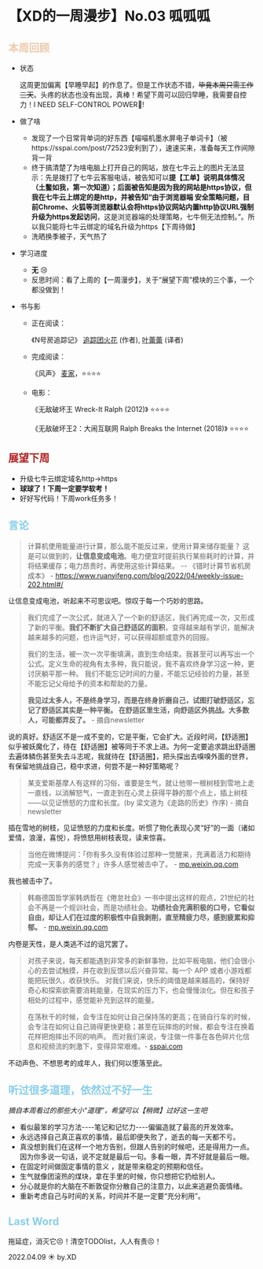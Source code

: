 # 【XD的一周漫步】No.03 呱呱呱

## <font color="#EECBAD">本周回顾</font>

- 状态

  这周更加偏离【早睡早起】的作息了。但是工作状态不错，~~毕竟本周只需工作三天~~。头疼的状态也没有出现，真棒！希望下周可以回归早睡，我需要自控力！I NEED SELF-CONTROL POWER💪!

* 做了啥
  
  - 发现了一个日常背单词的好东西【喵喵机墨水屏电子单词卡】（被https://sspai.com/post/72523安利到了），速速买来，准备每天工作间隙背一背
  - 终于搞清楚了为啥电脑上打开自己的网站，放在七牛云上的图片无法显示：先是拨打了七牛云客服电话，被告知可以**提【工单】**说明具体情况（土鳖如我，第一次知道）；后面被告知是因为我的网站是https协议，但我在七牛云上绑定的是http，并被告知“由于浏览器端 安全策略问题，目前Chrome、火狐等浏览器默认会将**https协议网站内置http协议URL强制升级为https发起访问**，这是浏览器端的处理策略，七牛侧无法控制。”。所以我只能将七牛云绑定的域名升级为https【下周待做】
  - 洗晒换季被子，天气热了
  
* 学习进度

  * **无** 😢
  * 反思时间：看了上周的【一周漫步】，关于“展望下周”模块的三个事，一个都没做到！
  
* 书与影

  * 正在阅读：

    《N号房追踪记》 [追踪团火花](https://www.amazon.cn/s/ref=dp_byline_sr_ebooks_1?ie=UTF8&field-author=追踪团火花&text=追踪团火花&sort=relevancerank&search-alias=digital-text) (作者), [叶蕾蕾](https://www.amazon.cn/s/ref=dp_byline_sr_ebooks_2?ie=UTF8&field-author=叶蕾蕾&text=叶蕾蕾&sort=relevancerank&search-alias=digital-text) (译者) 

  - 完成阅读：

    《风声》 [麦家](https://baike.baidu.com/item/麦家/4772844)，⭐⭐⭐⭐

  - 电影：

    《无敌破坏王 Wreck-It Ralph (2012)》 ⭐⭐⭐⭐

    《无敌破坏王2：大闹互联网 Ralph Breaks the Internet (2018)》 ⭐⭐⭐⭐

## <font color="#B22222">展望下周</font>

- 升级七牛云绑定域名http->https
- **球球了！下周一定要学软考！**
- 好好写代码！下周work任务多！

## <font color="#87CEEB">言论</font>

> 计算机使用能量进行计算，那么能不能反过来，使用计算来储存能量？ 这是可以做到的，**让信息变成电池**。电力便宜时提前执行某些耗时的计算，并将结果缓存；电力昂贵时，再使用这些计算结果。 -- 《错时计算节省机房成本》 - https://www.ruanyifeng.com/blog/2022/04/weekly-issue-202.html#/

让信息变成电池，听起来不可思议吧。惊叹于每一个巧妙的思路。

> 我们完成了一次公式，就进入了一个新的舒适区，我们再完成一次，又形成了新的平衡。**我们不断扩大自己舒适区的面积**，变得越来越有学识，能解决越来越多的问题，也许运气好，可以获得超额或意外的回报。
>
> 我们的生活，被一次一次平衡填满，直到生命结束。我甚至可以再写出一个公式。定义生命的视角有太多种，我只能说，我不喜欢终身学习这一种，更讨厌躺平那一种。 我们不能忘记时间的力量，不能忘记经验的力量，甚至不能忘记父母给予的资本和帮助的力量。
>
> **我见过太多人，不是终身学习，而是在终身折磨自己，试图打破舒适区，忘记了舒适区其实是一种平衡。 在舒适区里生活，向舒适区外挑战。大多数人，可能都弄反了。** - 摘自newsletter

说的真好。舒适区不是一成不变的，它是平衡，它会扩大。近段时间，【舒适圈】似乎被妖魔化了，待在【舒适圈】被等同于不求上进。为何一定要追求跳出舒适圈去遍体鳞伤甚至失去斗志呢，我就待在【舒适圈】，把头探出去嗅嗅外面的世界，有保留地挑战自己，稳中求进，何尝不是一种好策略呢？

> 某支爱斯基摩人有这样的习俗，谁要是生气，就让他带一根树枝到雪地上走一直线，以消解怒气，一直走到在心灵上获得平静的那个点上，插上树枝——以见证愤怒的力度和长度。(by 梁文道为《走路的历史》作序) - 摘自newsletter

插在雪地的树枝，见证愤怒的力度和长度。听惯了物化表现心灵“好”的一面（诸如爱情，浪漫，喜悦），将愤怒用树枝表现，读来惊喜。

> 当他在微博提问：「你有多久没有体验过那种一觉醒来，充满着活力和期待完成一天事务的感觉？」许多人感觉被击中了。  - [mp.weixin.qq.com](https://mp.weixin.qq.com/s/mMEUts8wCWAz44fl2qsHow#/)

我也被击中了。

> 韩裔德国哲学家韩炳哲在《倦怠社会》一书中提出这样的观点，21世纪的社会不再是一个规训社会，而是功绩社会。**功绩社会充满积极的口号，它看似自由，却让人们在过度的积极性中自我剥削，直至精疲力尽，感到疲累和抑郁。** - [mp.weixin.qq.com](https://mp.weixin.qq.com/s/mMEUts8wCWAz44fl2qsHow#/)

内卷是天性，是人类逃不过的诅咒罢了。

> 对孩子来说，每天都能遇到非常多的新鲜事物，比如平板电脑，他们会很小心的去尝试触摸，并在收到反馈以后兴奋异常。每一个 APP 或者小游戏都能把玩很久，收获快乐。 
> 对我们来说，快乐的阈值是越来越高的，保持好奇心和探索欲需要消耗能量，在现实的压力下，也会慢慢淡化。但在和孩子相处的过程中，感觉能补充到这样的能量。
>
> 在荡秋千的时候，会专注在如何让自己保持荡的更高；在骑自行车的时候，会专注在如何让自己骑得更快更稳；甚至在玩摔炮的时候，都会专注在换着花样把炮摔出不同的响声。 
>  而对我们来说，专注做一件事在各色碎片化信息和视频流的刺激下，变得异常艰难。-  [sspai.com](https://sspai.com/post/72461)

不动声色、不想思考的成年人，我们何以堕落至此。

## <font color="#87CEEB">听过很多道理，依然过不好一生</font>

*摘自本周看过的那些大小“道理”，希望可以【稍微】过好这一生吧*

- 看似最笨的学习方法----笔记和记忆力----偏偏造就了最高的开发效率。
- 永远选择自己真正喜欢的事情，最后即便失败了，逝去的每一天都不亏。
- 真没想到我们在这样一个地方告别，但跟人告别的时候吧，还是得用力一点。因为你多说一句话，说不定就是最后一句。多看一眼，弄不好就是最后一眼。
- 在固定时间做固定事情的意义 ，就是带来稳定的预期和信任。
- 生气就像团滚热的煤块，拿在手里的时候，你只想把它扔给别人。
- 分心就是你的大脑在不断敦促你分散自己的注意力，以此来逃避负面情绪。
- 重新考虑自己与时间的关系，时间并不是一定要“充分利用”。

## <font color="#87CEEB">Last Word</font>

拖延症，消灭它😣！清空TODOlist，人人有责😣！





2022.04.09 ☀️ by.XD